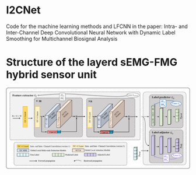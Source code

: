 # I2CNet
Code for the machine learning methods and LFCNN in the paper: Intra- and Inter-Channel Deep Convolutional Neural Network with Dynamic Label Smoothing for Multichannel Biosignal Analysis
# Structure of the layerd sEMG-FMG hybrid sensor unit
![overall structure](fig/fig1.png)
